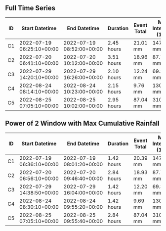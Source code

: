 ## Full Time Series

| ID | Start Datetime | End Datetime | Duration | Event Total | Max Intensity (10s) | 
| -- | -------------- | ------------ | -------- | ----------- | ------------------- |
| C1 | 2022-07-19 06:25:10+00:00 | 2022-07-19 08:52:00+00:00 | 2.45 hours | 21.01 mm | 147.61 mm/h |
| C2 | 2022-07-20 06:41:10+00:00 | 2022-07-20 10:12:00+00:00 | 3.51 hours | 18.96 mm | 87.70 mm/h |
| C3 | 2022-07-29 14:20:10+00:00 | 2022-07-29 16:26:00+00:00 | 2.10 hours | 12.24 mm | 69.39 mm/h |
| C4 | 2022-08-24 08:14:10+00:00 | 2022-08-24 10:23:00+00:00 | 2.15 hours | 9.76 mm | 130.81 mm/h |
| C5 | 2022-08-25 07:05:10+00:00 | 2022-08-25 10:02:00+00:00 | 2.95 hours | 87.04 mm | 310.52 mm/h |

## Power of 2 Window with Max Cumulative Rainfall

| ID | Start Datetime | End Datetime | Duration | Event Total | Max Intensity (10s) | 
| -- | -------------- | ------------ | -------- | ----------- | ------------------- |
| C1 | 2022-07-19 06:36:10+00:00 | 2022-07-19 08:01:20+00:00 | 1.42 hours | 20.39 mm | 147.61 mm/h |
| C2 | 2022-07-20 06:56:10+00:00 | 2022-07-20 09:46:40+00:00 | 2.84 hours | 18.93 mm | 87.70 mm/h |
| C3 | 2022-07-29 14:38:50+00:00 | 2022-07-29 16:04:00+00:00 | 1.42 hours | 12.20 mm | 69.39 mm/h |
| C4 | 2022-08-24 08:30:10+00:00 | 2022-08-24 09:55:20+00:00 | 1.42 hours | 9.69 mm | 130.81 mm/h |
| C5 | 2022-08-25 07:05:10+00:00 | 2022-08-25 09:55:40+00:00 | 2.84 hours | 87.04 mm | 310.52 mm/h |